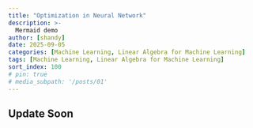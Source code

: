 ```yaml
---
title: "Optimization in Neural Network"
description: >-
  Mermaid demo
author: [shandy]
date: 2025-09-05
categories: [Machine Learning, Linear Algebra for Machine Learning]
tags: [Machine Learning, Linear Algebra for Machine Learning]
sort_index: 100
# pin: true
# media_subpath: '/posts/01'
---
```


## Update Soon